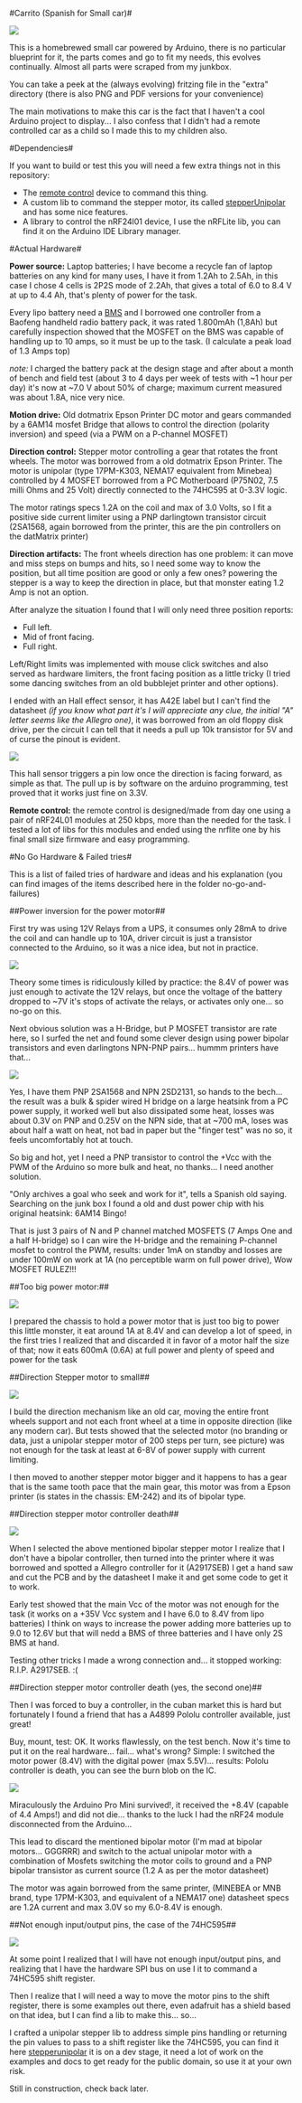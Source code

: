 #Carrito (Spanish for Small car)#

![](https://raw.github.com/pavelmc/carrito/master/photos/bare-bones-car.jpg)

This is a homebrewed small car powered by Arduino, there is no particular blueprint for it, the parts comes and go to fit my needs, this evolves continually. Almost all parts were scraped from my junkbox.

You can take a peek at the (always evolving) fritzing file in the "extra" directory (there is also PNG and PDF versions for your convenience)

The main motivations to make this car is the fact that I haven't a cool Arduino project to display... I also confess that I didn't had a remote controlled car as a child so I made this to my children also.

#Dependencies#

If you want to build or test this you will need a few extra things not in this repository:

* The [remote control](https://github.com/pavelmc/carrito-control) device to command this thing.
* A custom lib to command the stepper motor, its called [stepperUnipolar](https://github.com/pavelmc/stepperUnipolar) and has some nice features.
* A library to control the nRF24l01 device, I use the nRFLite lib, you can find it on the Arduino IDE Library manager.

#Actual Hardware#

**Power source:** Laptop batteries; I have become a recycle fan of laptop batteries on any kind for many uses, I have it from 1.2Ah to 2.5Ah, in this case I chose 4 cells is 2P2S mode of 2.2Ah, that gives a total of 6.0 to 8.4 V at up to 4.4 Ah, that's plenty of power for the task.

Every lipo battery need a [BMS](wikipedia:battery_monitor_system) and I borrowed one controller from a Baofeng handheld radio battery pack, it was rated 1.800mAh (1,8Ah) but carefully inspection showed that the MOSFET on the BMS was capable of handling up to 10 amps, so it must be up to the task. (I calculate a peak load of 1.3 Amps top)

_note:_ I charged the battery pack at the design stage and after about a month of bench and field test (about 3 to 4 days per week of tests with ~1 hour per day) it's now at ~7.0 V about 50% of charge; maximum current measured was about 1.8A, nice very nice.

**Motion drive:** Old dotmatrix Epson Printer DC motor and gears commanded by a 6AM14 mosfet Bridge that allows to control the direction (polarity inversion) and speed (via a PWM on a P-channel MOSFET)

**Direction control:** Stepper motor controlling a gear that rotates the front wheels. The motor was borrowed from a old dotmatrix Epson Printer. The motor is unipolar (type 17PM-K303, NEMA17 equivalent from Minebea) controlled by 4 MOSFET borrowed from a PC Motherboard (P75N02, 7.5 milli Ohms and 25 Volt) directly connected to the 74HC595 at 0-3.3V logic.

The motor ratings specs 1.2A on the coil and max of 3.0 Volts, so I fit a positive side current limiter using a PNP darlingtown transistor circuit (2SA1568, again borrowed from the printer, this are the pin controllers on the datMatrix printer)

**Direction artifacts:** The front wheels direction has one problem: it can move and miss steps on bumps and hits, so I need some way to know the position, but all time position are good or only a few ones? powering the stepper is a way to keep the direction in place, but that monster eating 1.2 Amp is not an option.

After analyze the situation I found that I will only need three position reports:

* Full left.
* Mid of front facing.
* Full right.

Left/Right limits was implemented with mouse click switches and also served as hardware limiters, the front facing position as a little tricky (I tried some dancing switches from an old bubblejet printer and other options).

I ended with an Hall effect sensor, it has A42E label but I can't find the datasheet _(if you know what part it's I will appreciate any clue, the initial "A" letter seems like the Allegro one)_, it was borrowed from an old floppy disk drive, per the circuit I can tell that it needs a pull up 10k transistor for 5V and of curse the pinout is evident.

![](https://raw.github.com/pavelmc/carrito/master/photos/limit_switches_hall.jpg)

This hall sensor triggers a pin low once the direction is facing forward, as simple as that. The pull up is by software on the arduino programming, test proved that it works just fine on 3.3V.

**Remote control:** the remote control is designed/made from day one using a pair of nRF24L01 modules at 250 kbps, more than the needed for the task. I tested a lot of libs for this modules and ended using the nrflite one by his final small size firmware and easy programming.

#No Go Hardware & Failed tries#

This is a list of failed tries of hardware and ideas and his explanation (you can find images of the items described here in the folder no-go-and-failures)

##Power inversion for the power motor##

First try was using 12V Relays from a UPS, it consumes only 28mA to drive the coil and can handle up to 10A, driver circuit is just a transistor connected to the Arduino, so it was a nice idea, but not in practice.

![](https://raw.github.com/pavelmc/carrito/master/photos/relay-control.jpg)

Theory some times is ridiculously killed by practice: the 8.4V of power was just enough to activate the 12V relays, but once the voltage of the battery dropped to ~7V it's stops of activate the relays, or activates only one... so no-go on this.

Next obvious solution was a H-Bridge, but P MOSFET transistor are rate here, so I surfed the net and found some clever design using power bipolar transistors and even darlingtons NPN-PNP pairs... hummm printers have that...

![](https://raw.github.com/pavelmc/carrito/master/photos/bipolar-h-bridge.jpg)

Yes, I have them PNP 2SA1568 and NPN 2SD2131, so hands to the bech... the result was a bulk & spider wired H bridge on a large heatsink from a PC power supply, it worked well but also dissipated some heat, losses was about 0.3V on PNP and 0.25V on the NPN side, that at ~700 mA, loses was about half a watt on heat, not bad in paper but the "finger test" was no so, it feels uncomfortably hot at touch.

So big and hot, yet I need a PNP transistor to control the +Vcc with the PWM of the Arduino so more bulk and heat, no thanks... I need another solution.

"Only archives a goal who seek and work for it", tells a Spanish old saying. Searching on the junk box I found a old and dust power chip with his original heatsink: 6AM14 Bingo!

That is just 3 pairs of N and P channel matched MOSFETS (7 Amps One and a half H-bridge) so I can wire the H-bridge and the remaining P-channel mosfet to control the PWM, results: under 1mA on standby and losses are under 100mW on work at 1A (no perceptible warm on full power drive), Wow MOSFET RULEZ!!!

##Too big power motor:##

![](https://raw.github.com/pavelmc/carrito/master/photos/big-motor.jpg)

I prepared the chassis to hold a power motor that is just too big to power this little monster, it eat around 1A at 8.4V and can develop a lot of speed, in the first tries I realized that and discarded it in favor of a motor half the size of that; now it eats 600mA (0.6A) at full power and plenty of speed and power for the task

##Direction Stepper motor to small##

![](https://raw.github.com/pavelmc/carrito/master/photos/small-stepper-motor.jpg)

I build the direction mechanism like an old car, moving the entire front wheels support and not each front wheel at a time in opposite direction (like any modern car). But tests showed that the selected motor (no branding or data, just a unipolar stepper motor of 200 steps per turn, see picture) was not enough for the task at least at 6-8V of power supply with current limiting.

I then moved to another stepper motor bigger and it happens to has a gear that is the same tooth pace that the main gear, this motor was from a Epson printer (is states in the chassis: EM-242) and its of bipolar type.

##Direction stepper motor controller death##

![](https://raw.github.com/pavelmc/carrito/master/photos/allegro-controller-death.jpg)

When I selected the above mentioned bipolar stepper motor I realize that I don't have a bipolar controller, then turned into the printer where it was borrowed and spotted a Allegro controller for it (A2917SEB) I get a hand saw and cut the PCB and by the datasheet I make it and get some code to get it to work.

Early test showed that the main Vcc of the motor was not enough for the task (it works on a +35V Vcc system and I have 6.0 to 8.4V from lipo batteries) I think on ways to increase the power adding more batteries up to 9.0 to 12.6V but that will nedd a BMS of three batteries and I have only 2S BMS at hand.

Testing other tricks I made a wrong connection and... it stopped working: R.I.P. A2917SEB. :(

##Direction stepper motor controller death (yes, the second one)##

Then I was forced to buy a controller, in the cuban market this is hard but fortunately I found a friend that has a A4899 Pololu controller available, just great!

Buy, mount, test: OK. It works flawlessly, on the test bench. Now it's time to put it on the real hardware... fail... what's wrong? Simple: I switched the motor power (8.4V) with the digital power (max 5.5V)... results: Pololu controller is death, you can see the burn blob on the IC.

![](https://raw.github.com/pavelmc/carrito/master/photos/pololu-controller-death.jpg)

Miraculously the Arduino Pro Mini survived!, it received the +8.4V (capable of 4.4 Amps!) and did not die... thanks to the luck I had the nRF24 module disconnected from the Arduino...

This lead to discard the mentioned bipolar motor (I'm mad at bipolar motors... GGGRRR) and switch to the actual unipolar motor with a combination of Mosfets switching the motor coils to ground and a PNP bipolar transistor as current source (1.2 A as per the motor datasheet)

The motor was again borrowed from the same printer, (MINEBEA or MNB brand, type 17PM-K303, and equivalent of a NEMA17 one) datasheet specs are 1.2A current and max 3.0V so my 6.0-8.4V is enough.

##Not enough input/output pins, the case of the 74HC595##

![](https://raw.github.com/pavelmc/carrito/master/photos/74HC595.jpg)

At some point I realized that I will have not enough input/output pins, and realizing that I have the hardware SPI bus on use I it to command a 74HC595 shift register.

Then I realize that I will need a way to move the motor pins to the shift register, there is some examples out there, even adafruit has a shield based on that idea, but I can find a lib to make this... so...

I crafted a unipolar stepper lib to address simple pins handling or returning the pin values to pass to a shift register like the 74HC595, you can find it here [stepperunipolar](http://github.com/pavelmc/stepperunipolar) it is on a dev stage, it need a lot of work on the examples and docs to get ready for the public domain, so use it at your own risk.

Still in construction, check back later.
